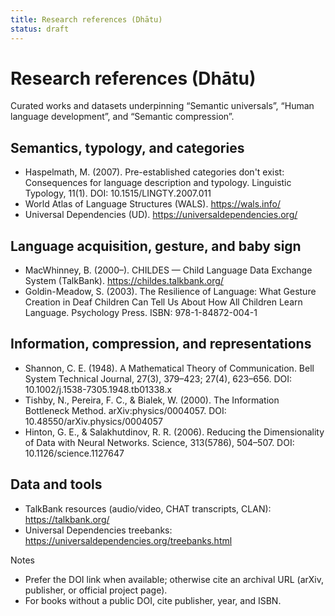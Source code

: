 ```yaml
---
title: Research references (Dhātu)
status: draft
---
```


# Research references (Dhātu)

Curated works and datasets underpinning “Semantic universals”, “Human language development”, and “Semantic compression”.

## Semantics, typology, and categories

- Haspelmath, M. (2007). Pre-established categories don't exist: Consequences for language description and typology. Linguistic Typology, 11(1). DOI: 10.1515/LINGTY.2007.011
- World Atlas of Language Structures (WALS). https://wals.info/
- Universal Dependencies (UD). https://universaldependencies.org/

## Language acquisition, gesture, and baby sign

- MacWhinney, B. (2000–). CHILDES — Child Language Data Exchange System (TalkBank). https://childes.talkbank.org/
- Goldin-Meadow, S. (2003). The Resilience of Language: What Gesture Creation in Deaf Children Can Tell Us About How All Children Learn Language. Psychology Press. ISBN: 978-1-84872-004-1

## Information, compression, and representations

- Shannon, C. E. (1948). A Mathematical Theory of Communication. Bell System Technical Journal, 27(3), 379–423; 27(4), 623–656. DOI: 10.1002/j.1538-7305.1948.tb01338.x
- Tishby, N., Pereira, F. C., & Bialek, W. (2000). The Information Bottleneck Method. arXiv:physics/0004057. DOI: 10.48550/arXiv.physics/0004057
- Hinton, G. E., & Salakhutdinov, R. R. (2006). Reducing the Dimensionality of Data with Neural Networks. Science, 313(5786), 504–507. DOI: 10.1126/science.1127647

## Data and tools

- TalkBank resources (audio/video, CHAT transcripts, CLAN): https://talkbank.org/
- Universal Dependencies treebanks: https://universaldependencies.org/treebanks.html

Notes
- Prefer the DOI link when available; otherwise cite an archival URL (arXiv, publisher, or official project page).
- For books without a public DOI, cite publisher, year, and ISBN.
